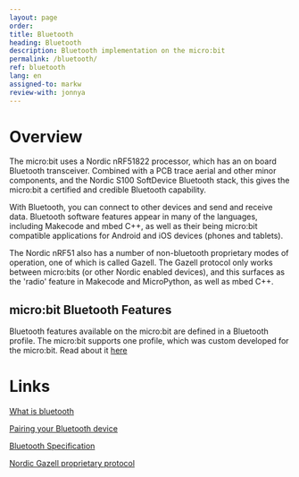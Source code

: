 ```yaml
---
layout: page
order:
title: Bluetooth
heading: Bluetooth
description: Bluetooth implementation on the micro:bit
permalink: /bluetooth/
ref: bluetooth
lang: en
assigned-to: markw
review-with: jonnya
---
```



# Overview

The micro:bit uses a Nordic nRF51822 processor, which has an on board
Bluetooth transceiver. Combined with a PCB trace aerial and other minor
components, and the Nordic S100 SoftDevice Bluetooth stack, this gives
the micro:bit a certified and credible Bluetooth capability.

With Bluetooth, you can connect to other devices and send and receive
data. Bluetooth software features appear in many of the languages,
including Makecode and mbed C++, as well
as their being micro:bit compatible applications for Android and iOS
devices (phones and tablets).

The Nordic nRF51 also has a number of non-bluetooth proprietary
modes of operation, one of which is called Gazell. The Gazell
protocol only works between micro:bits (or other Nordic enabled
devices), and this surfaces as the 'radio' feature in
Makecode and MicroPython, as well as mbed C++.


## micro:bit Bluetooth Features

Bluetooth features available on the micro:bit are defined in a
Bluetooth profile. The micro:bit supports one profile, which was
custom developed for the micro:bit. Read about it
[here](/bluetooth/profile/)


# Links

[What is bluetooth](http://blog.bluetooth.com/a-developers-guide-to-bluetooth/)

[Pairing your Bluetooth device](https://support.microbit.org/solution/articles/19000051025-pairing-and-flashing-code-via-bluetooth)

[Bluetooth Specification](https://www.bluetooth.com/specifications/adopted-specifications)

[Nordic Gazell proprietary protocol](https://devzone.nordicsemi.com/documentation/nrf51/4.3.0/html/group__gzll__02__user__guide.html)
